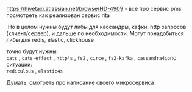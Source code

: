 
https://hivetaxi.atlassian.net/browse/HD-4909 - все про сервис pms
посмотреть как реализован сервис rita

 Но в целом нужны будут либы для кассандры, кафки, http запросов (клиент/сервер), и дальше по необходимости. Могут понадобиться либы для redis, elastic, clickhouse


точно будут нужны:  
`cats` , `cats-effect` , `http4s` , `fs2` , `circe` , `fs2-kafka` , `cassandra4io`по ситуации:  
`rediculous` , `elastic4s`


Думать, смотреть про написание своего микросервиса